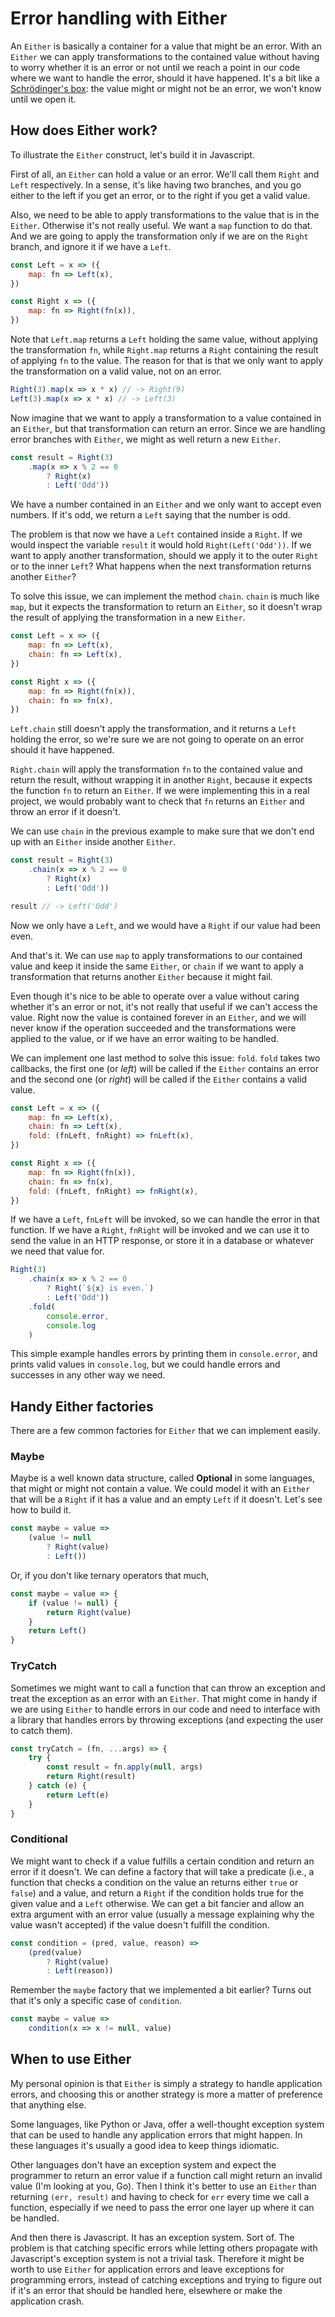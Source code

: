 # Error handling with Either

An `Either` is basically a container for a value that might be an error. With an `Either` we can apply transformations to the contained value without having to worry whether it is an error or not until we reach a point in our code where we want to handle the error, should it have happened. It's a bit like a [Schrödinger's box](https://en.wikipedia.org/wiki/Schr%C3%B6dinger%27s_cat): the value might or might not be an error, we won't know until we open it.

## How does Either work?

To illustrate the `Either` construct, let's build it in Javascript.

First of all, an `Either` can hold a value or an error. We'll call them `Right` and `Left` respectively. In a sense, it's like having two branches, and you go either to the left if you get an error, or to the right if you get a valid value.

Also, we need to be able to apply transformations to the value that is in the `Either`. Otherwise it's not really useful. We want a `map` function to do that. And we are going to apply the transformation only if we are on the `Right` branch, and ignore it if we have a `Left`.

```javascript
const Left = x => ({
    map: fn => Left(x),
})

const Right x => ({
    map: fn => Right(fn(x)),
})
```

Note that `Left.map` returns a `Left` holding the same value, without applying the transformation `fn`, while `Right.map` returns a `Right` containing the result of applying `fn` to the value. The reason for that is that we only want to apply the transformation on a valid value, not on an error.

```javascript
Right(3).map(x => x * x) // -> Right(9)
Left(3).map(x => x * x) // -> Left(3)
```

Now imagine that we want to apply a transformation to a value contained in an `Either`, but that transformation can return an error. Since we are handling error branches with `Either`, we might as well return a new `Either`.

```javascript
const result = Right(3)
    .map(x => x % 2 == 0
        ? Right(x)
        : Left('Odd'))
```

We have a number contained in an `Either` and we only want to accept even numbers. If it's odd, we return a `Left` saying that the number is odd.

The problem is that now we have a `Left` contained inside a `Right`. If we would inspect the variable `result` it would hold `Right(Left('Odd'))`. If we want to apply another transformation, should we apply it to the outer `Right` or to the inner `Left`? What happens when the next transformation returns another `Either`?

To solve this issue, we can implement the method `chain`. `chain` is much like `map`, but it expects the transformation to return an `Either`, so it doesn't wrap the result of applying the transformation in a new `Either`.

```javascript
const Left = x => ({
    map: fn => Left(x),
    chain: fn => Left(x),
})

const Right x => ({
    map: fn => Right(fn(x)),
    chain: fn => fn(x),
})
```

`Left.chain` still doesn't apply the transformation, and it returns a `Left` holding the error, so we're sure we are not going to operate on an error should it have happened.

`Right.chain` will apply the transformation `fn` to the contained value and return the result, without wrapping it in another `Right`, because it expects the function `fn` to return an `Either`. If we were implementing this in a real project, we would probably want to check that `fn` returns an `Either` and throw an error if it doesn't.

We can use `chain` in the previous example to make sure that we don't end up with an `Either` inside another `Either`.

```javascript
const result = Right(3)
    .chain(x => x % 2 == 0
        ? Right(x)
        : Left('Odd'))

result // -> Left('Odd')
```

Now we only have a `Left`, and we would have a `Right` if our value had been even.

And that's it. We can use `map` to apply transformations to our contained value and keep it inside the same `Either`, or `chain` if we want to apply a transformation that returns another `Either` because it might fail.

Even though it's nice to be able to operate over a value without caring whether it's an error or not, it's not really that useful if we can't access the value. Right now the value is contained forever in an `Either`, and we will never know if the operation succeeded and the transformations were applied to the value, or if we have an error waiting to be handled.

We can implement one last method to solve this issue: `fold`. `fold` takes two callbacks, the first one (or *left*) will be called if the `Either` contains an error and the second one (or *right*) will be called if the `Either` contains a valid value.

```javascript
const Left = x => ({
    map: fn => Left(x),
    chain: fn => Left(x),
    fold: (fnLeft, fnRight) => fnLeft(x),
})

const Right x => ({
    map: fn => Right(fn(x)),
    chain: fn => fn(x),
    fold: (fnLeft, fnRight) => fnRight(x),
})
```

If we have a `Left`, `fnLeft` will be invoked, so we can handle the error in that function. If we have a `Right`, `fnRight` will be invoked and we can use it to send the value in an HTTP response, or store it in a database or whatever we need that value for.

```javascript
Right(3)
    .chain(x => x % 2 == 0
        ? Right(`${x} is even.`)
        : Left('Odd'))
    .fold(
        console.error,
        console.log
    )
```

This simple example handles errors by printing them in `console.error`, and prints valid values in `console.log`, but we could handle errors and successes in any other way we need.

## Handy Either factories

There are a few common factories for `Either` that we can implement easily.

### Maybe

Maybe is a well known data structure, called **Optional** in some languages, that might or might not contain a value. We could model it with an `Either` that will be a `Right` if it has a value and an empty `Left` if it doesn't. Let's see how to build it.

```javascript
const maybe = value =>
    (value != null
        ? Right(value)
        : Left())
```

Or, if you don't like ternary operators that much,

```javascript
const maybe = value => {
    if (value != null) {
        return Right(value)
    }
    return Left()
}
```

### TryCatch

Sometimes we might want to call a function that can throw an exception and treat the exception as an error with an `Either`. That might come in handy if we are using `Either` to handle errors in our code and need to interface with a library that handles errors by throwing exceptions (and expecting the user to catch them).

```javascript
const tryCatch = (fn, ...args) => {
    try {
        const result = fn.apply(null, args)
        return Right(result)
    } catch (e) {
        return Left(e)
    }
}
```

### Conditional

We might want to check if a value fulfills a certain condition and return an error if it doesn't. We can define a factory that will take a predicate (i.e., a function that checks a condition on the value an returns either `true` or `false`) and a value, and return a `Right` if the condition holds true for the given value and a `Left` otherwise. We can get a bit fancier and allow an extra argument with an error value (usually a message explaining why the value wasn't accepted) if the value doesn't fulfill the condition.

```javascript
const condition = (pred, value, reason) =>
    (pred(value)
        ? Right(value)
        : Left(reason))
```

Remember the `maybe` factory that we implemented a bit earlier? Turns out that it's only a specific case of `condition`.

```javascript
const maybe = value =>
    condition(x => x != null, value)
```

## When to use Either

My personal opinion is that `Either` is simply a strategy to handle application errors, and choosing this or another strategy is more a matter of preference that anything else.

Some languages, like Python or Java, offer a well-thought exception system that can be used to handle any application errors that might happen. In these languages it's usually a good idea to keep things idiomatic.

Other languages don't have an exception system and expect the programmer to return an error value if a function call might return an invalid value (I'm looking at you, Go). Then I think it's better to use an `Either` than returning `(err, result)` and having to check for `err` every time we call a function, especially if we need to pass the error one layer up where it can be handled.

And then there is Javascript. It has an exception system. Sort of. The problem is that catching specific errors while letting others propagate with Javascript's exception system is not a trivial task. Therefore it might be worth to use `Either` for application errors and leave exceptions for programming errors, instead of catching exceptions and trying to figure out if it's an error that should be handled here, elsewhere or make the application crash.